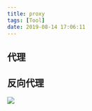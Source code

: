 ```yaml
---
title: proxy
tags: [Tool]
date: 2019-08-14 17:06:11
---
```


## 代理

## 反向代理
![](https://pic2.zhimg.com/2582ac2a1366e3e12acf274265ea80f3_r.jpg)
